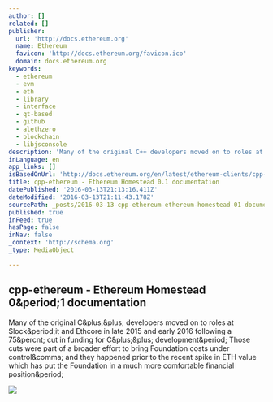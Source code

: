 ```yaml
---
author: []
related: []
publisher:
  url: 'http://docs.ethereum.org'
  name: Ethereum
  favicon: 'http://docs.ethereum.org/favicon.ico'
  domain: docs.ethereum.org
keywords:
  - ethereum
  - evm
  - eth
  - library
  - interface
  - qt-based
  - github
  - alethzero
  - blockchain
  - libjsconsole
description: 'Many of the original C++ developers moved on to roles at Slock.it and Ethcore in late 2015 and early 2016 following a 75% cut in funding for C++ development. Those cuts were part of a broader effort to bring Foundation costs under control, and they happened prior to the recent spike in ETH value which has put the Foundation in a much more comfortable financial position.'
inLanguage: en
app_links: []
isBasedOnUrl: 'http://docs.ethereum.org/en/latest/ethereum-clients/cpp-ethereum/index.html#cpp-ethereum'
title: cpp-ethereum - Ethereum Homestead 0.1 documentation
datePublished: '2016-03-13T21:13:16.411Z'
dateModified: '2016-03-13T21:11:43.178Z'
sourcePath: _posts/2016-03-13-cpp-ethereum-ethereum-homestead-01-documentation.md
published: true
inFeed: true
hasPage: false
inNav: false
_context: 'http://schema.org'
_type: MediaObject

---
```

<article style=""><h1>cpp-ethereum - Ethereum Homestead 0&amp;period;1 documentation</h1><p>Many of the original C&amp;plus;&amp;plus; developers moved on to roles at Slock&amp;period;it and Ethcore in late 2015 and early 2016 following a 75&amp;percnt; cut in funding for C&amp;plus;&amp;plus; development&amp;period; Those cuts were part of a broader effort to bring Foundation costs under control&amp;comma; and they happened prior to the recent spike in ETH value which has put the Foundation in a much more comfortable financial position&amp;period;</p><img src="http://devstickers.com/assets/img/pro/35k9.png" /></article>